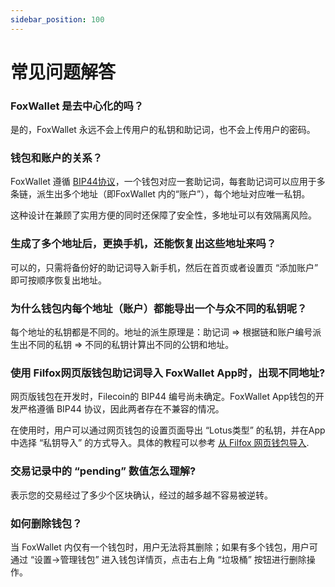 ```yaml
---
sidebar_position: 100
---
```


# 常见问题解答

### FoxWallet 是去中心化的吗？
是的，FoxWallet 永远不会上传用户的私钥和助记词，也不会上传用户的密码。

### 钱包和账户的关系？
FoxWallet 遵循 [BIP44协议](https://github.com/bitcoin/bips/blob/master/bip-0044.mediawiki)，一个钱包对应一套助记词，每套助记词可以应用于多条链，派生出多个地址（即FoxWallet 内的“账户”），每个地址对应唯一私钥。

这种设计在兼顾了实用方便的同时还保障了安全性，多地址可以有效隔离风险。

### 生成了多个地址后，更换手机，还能恢复出这些地址来吗？
可以的，只需将备份好的助记词导入新手机，然后在首页或者设置页 “添加账户” 即可按顺序恢复出地址。

### 为什么钱包内每个地址（账户）都能导出一个与众不同的私钥呢？
每个地址的私钥都是不同的。地址的派生原理是：助记词 => 根据链和账户编号派生出不同的私钥 => 不同的私钥计算出不同的公钥和地址。

### 使用 Filfox网页版钱包助记词导入 FoxWallet App时，出现不同地址?
网页版钱包在开发时，Filecoin的 BIP44 编号尚未确定。FoxWallet App钱包的开发严格遵循 BIP44 协议，因此两者存在不兼容的情况。

在使用时，用户可以通过网页钱包的设置页面导出 “Lotus类型” 的私钥，并在App中选择 “私钥导入” 的方式导入。具体的教程可以参考 [从 Filfox 网页钱包导入](/zh/docs/filecoin-advance/import-from-filfox).

### 交易记录中的 “pending” 数值怎么理解?
表示您的交易经过了多少个区块确认，经过的越多越不容易被逆转。

### 如何删除钱包？
当 FoxWallet 内仅有一个钱包时，用户无法将其删除；如果有多个钱包，用户可通过 “设置->管理钱包” 进入钱包详情页，点击右上角 “垃圾桶” 按钮进行删除操作。
